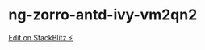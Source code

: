 # ng-zorro-antd-ivy-vm2qn2

[Edit on StackBlitz ⚡️](https://stackblitz.com/edit/ng-zorro-antd-ivy-vm2qn2)